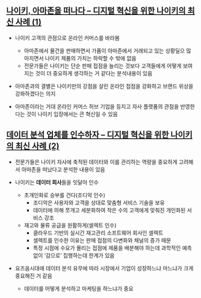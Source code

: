 ## [나이키, 아마존을 떠나다 – 디지털 혁신을 위한 나이키의 최신 사례 (1)](http://techneedle.com/archives/38286)

- 나이키 고객의 관점으로 온라인 커머스를 바라봄

  - 아마존에서 물건을 판매하면서 가품이 아마존에서 거래되고 있는 상황딜으 많아지면서 나이키 제품의 가치는 하락할 수 밖에 없음
  - 전문가들은 나이키는 단순 판매 접점을 늘리는 것보다 고객들에게 어떻게 보여지는 것이 더 중요하게 생각하는 거 같다는 분석내용이 있음

- 아마존과의 결별은 나이키만의 강점을 살린 온라인 접점을 강화하고 브랜드 위상을 강화하겠다는 의지
- 아마존이라는 거대 온라인 커머스 허브 기업을 등지고 자사 플랫폼의 관점을 반영한다는 것이 나이키 입장에서는 큰 혁신일 수 있음

## [데이터 분석 업체를 인수하자 – 디지털 혁신을 위한 나이키의 최신 사례 (2)](http://techneedle.com/archives/38294)

- 전문가들은 나이키 자사에 축적된 데이터와 이를 관리하는 역량을 중요하게 고려해서 아마존을 떠났다고 분석한 내용이 있음

- 나이키는 **데이터 회사**들을 잇달아 인수

  - 초개인화로 승부를 건다(조디악 인수)
    - 조디악은 사용자와 고객을 상대로 맞춤형 서비스 기술을 보유
    - 데이터에 의해 쪼개고 세분화하여 작은 수의 고객에게 맞춰진 개인화된 서비스 강조
  - 재고와 물류 공급을 원활하게(셀렉트 인수)
    - 클라우드 기반의 실시간 재고관리 소프트웨어 회사인 셀렉트
    - 셀렉트를 인수한 이유는 판매 접점의 다변화와 채널의 증가 때문
    - 특정 시점에 수요가 몰리는 접점에 제품을 배분해야 하는데 과학적인 예측없이 ‘감으로’ 집행하는데 한계가 있음

- 요즈음시대에 데이터 분석 유무에 따라 시장에서 기업이 성장하느냐 마느냐가 크게 중요해진 거 같음
  - 데이터를 어떻게 분석하고 마케팅을 하느냐가 중요
